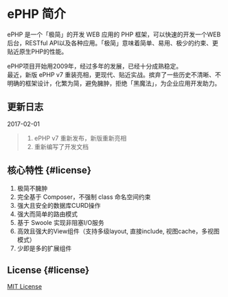 # ePHP 简介

ePHP 是一个「极简」的开发 WEB 应用的 PHP 框架，可以快速的开发一个WEB后台，RESTful API以及各种应用。「极简」意味着简单、易用、极少的约束、更贴近原生PHP的性能。

ePHP项目开始用2009年，经过多年的发展，已经十分成熟稳定。  
最近，新版 ePHP v7 重装亮相，更现代、贴近实战。摈弃了一些历史不清晰、不明确的框架设计，化繁为简，避免臃肿，拒绝「黑魔法」，为企业应用开发助力。

## 更新日志

2017-02-01

> 1. ePHP v7 重新发布，新版重新亮相
> 2. 重新编写了开发文档

## 核心特性 {#license}

1. 极简不臃肿
2. 完全基于 Composer，不强制 class 命名空间约束
3. 强大且安全的数据库CURD操作
4. 强大而简单的路由模式
5. 基于 Swoole 实现非阻塞I/O服务
6. 高效且强大的View组件（支持多级layout, 直接include, 视图cache，多视图模式）
7. 少即是多的扩展组件

## License {#license}

[MIT License](https://opensource.org/licenses/MIT)

